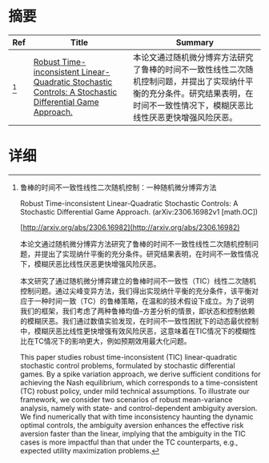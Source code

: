 # 摘要

| Ref | Title | Summary |
| --- | --- | --- |
| [^1] | [Robust Time-inconsistent Linear-Quadratic Stochastic Controls: A Stochastic Differential Game Approach.](http://arxiv.org/abs/2306.16982) | 本论文通过随机微分博弈方法研究了鲁棒的时间不一致性线性二次随机控制问题，并提出了实现纳什平衡的充分条件。研究结果表明，在时间不一致性情况下，模糊厌恶比线性厌恶更快增强风险厌恶。 |

# 详细

[^1]: 鲁棒的时间不一致性线性二次随机控制：一种随机微分博弈方法

    Robust Time-inconsistent Linear-Quadratic Stochastic Controls: A Stochastic Differential Game Approach. (arXiv:2306.16982v1 [math.OC])

    [http://arxiv.org/abs/2306.16982](http://arxiv.org/abs/2306.16982)

    本论文通过随机微分博弈方法研究了鲁棒的时间不一致性线性二次随机控制问题，并提出了实现纳什平衡的充分条件。研究结果表明，在时间不一致性情况下，模糊厌恶比线性厌恶更快增强风险厌恶。

    

    本文研究了通过随机微分博弈建立的鲁棒时间不一致性（TIC）线性二次随机控制问题。通过尖峰变异方法，我们得出实现纳什平衡的充分条件，该平衡对应于一种时间一致（TC）的鲁棒策略，在温和的技术假设下成立。为了说明我们的框架，我们考虑了两种鲁棒均值–方差分析的情景，即状态和控制依赖的模糊厌恶。我们通过数值实验发现，在时间不一致性困扰下的动态最优控制中，模糊厌恶比线性更快增强有效风险厌恶，这意味着在TIC情况下的模糊性比在TC情况下的影响更大，例如预期效用最大化问题。

    This paper studies robust time-inconsistent (TIC) linear-quadratic stochastic control problems, formulated by stochastic differential games. By a spike variation approach, we derive sufficient conditions for achieving the Nash equilibrium, which corresponds to a time-consistent (TC) robust policy, under mild technical assumptions. To illustrate our framework, we consider two scenarios of robust mean-variance analysis, namely with state- and control-dependent ambiguity aversion. We find numerically that with time inconsistency haunting the dynamic optimal controls, the ambiguity aversion enhances the effective risk aversion faster than the linear, implying that the ambiguity in the TIC cases is more impactful than that under the TC counterparts, e.g., expected utility maximization problems.
    

